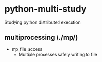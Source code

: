 # python-multi-study
Studying python distributed execution

## multiprocessing (./mp/)
* mp_file_access
    * Multiple processes safely writing to file